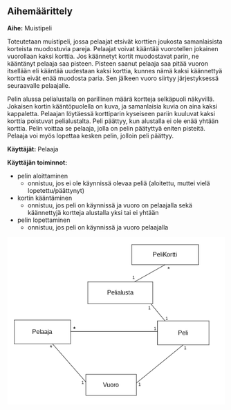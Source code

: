 ## Aihemäärittely

**Aihe:** Muistipeli

Toteutetaan muistipeli, jossa pelaajat etsivät korttien joukosta samanlaisista korteista muodostuvia pareja. Pelaajat voivat kääntää vuorotellen jokainen vuorollaan kaksi korttia. Jos käännetyt kortit muodostavat parin, ne kääntänyt pelaaja saa pisteen. Pisteen saanut pelaaja saa pitää vuoron itsellään eli kääntää uudestaan kaksi korttia, kunnes nämä kaksi käännettyä korttia eivät enää muodosta paria. Sen jälkeen vuoro siirtyy järjestyksessä seuraavalle pelaajalle.

Pelin alussa pelialustalla on parillinen määrä kortteja selkäpuoli näkyvillä. Jokaisen kortin kääntöpuolella on kuva, ja samanlaisia kuvia on aina kaksi kappaletta. Pelaajan löytäessä korttiparin kyseiseen pariin kuuluvat kaksi korttia poistuvat pelialustalta. Peli päättyy, kun alustalla ei ole enää yhtään korttia. Pelin voittaa se pelaaja, jolla on pelin päätyttyä eniten pisteitä. Pelaaja voi myös lopettaa kesken pelin, jolloin peli päättyy.

**Käyttäjät:** Pelaaja

**Käyttäjän toiminnot:**
- pelin aloittaminen
	- onnistuu, jos ei ole käynnissä olevaa peliä (aloitettu, muttei vielä 	lopetettu/päättynyt) 	
- kortin kääntäminen
	- onnistuu, jos peli on käynnissä ja vuoro on pelaajalla sekä käännettyjä kortteja 	alustalla yksi tai ei yhtään
- pelin lopettaminen
	- onnistuu, jos peli on käynnissä ja vuoro pelaajalla

![Luokkakaavio](/Dokumentaatio/luokkakaavio.png "Luokkakaavio")
